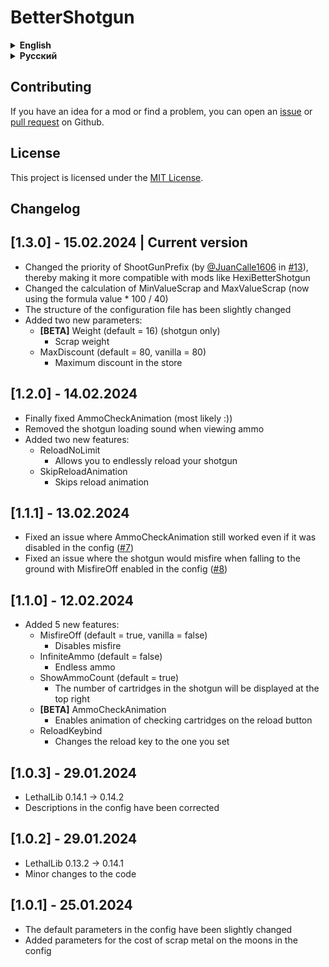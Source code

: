 # BetterShotgun

<details>
<summary><strong>English</strong></summary>

Should support custom moons (I haven't tested)

## Config

All available mod settings can be found in the config ```Hypick.BetterShotgun.cfg```

! If the Rarity parameter is enabled, the item will appear in gifts

Available settings in the config:

- Shotgun
  - Price (default = 700, disable = -1)
    - Cost of a shotgun in the store
  - MinValueScrap (default = 40) (In the game, the value is scaled down, so it is calculated using the formula value * 100 / 40)
    - Minimum scrap cost
  - MaxValueScrap (default = 70) (In the game, the value is scaled down, so it is calculated using the formula value * 100 / 40)
    - Maximum scrap cost
  - Rarity (default = -1, disable = -1)
    - Rarity of shotgun spawn on moons (higher = more often)
  - **[BETA]** Weight
    - Scrap weight
  - MaxDiscount (default = 80, vanilla = 80)
    - Maximum discount in the store
- Shotgun Tweaks
  - MisfireOff (default = true, vanilla = false)
    - Disables misfire
  - InfiniteAmmo (default = false)
    - Endless ammo
  - ShowAmmoCount (default = true)
    - The number of cartridges in the shotgun will be displayed at the top right
  - **[BETA]** AmmoCheckAnimation (default = true)
    - Adds ammo check animation to the reload button
  - ReloadKeybind (default = false, vanilla = E)
    - Changes the reload key to the one you set
  - ReloadNoLimit (default = false)
    - Allows you to endlessly reload your shotgun
  - SkipReloadAnimation (default = false)
    - Skips reload animation
- Shell
  - Price (default: 50, disable = -1)
    - Cost of a cartridge in the store
  - MinValueScrap (default = 15) (In the game, the value is scaled down, so it is calculated using the formula value * 100 / 40)
    - Minimum scrap cost
  - MaxValueScrap (default = 25) (In the game, the value is scaled down, so it is calculated using the formula value * 100 / 40)
    - Maximum scrap cost
  - Rarity (default = 2, disable = -1)
    - Rarity of the appearance of cartridges on moons (higher = more often)
  - MaxDiscount (default = 80, vanilla = 80)
    - Maximum discount in the store

</details>

<details>
<summary><strong>Русский</strong></summary>

Должен поддерживать кастомные луны (я не тестировал)

## Конфиг

Все доступные настройки мода можно найти в конфиге ```Hypick.BetterShotgun.cfg```

! Если параметр Rarity включен, то предмет будет появляться еще в подарах

Доступные настройки в конфиге:

- Shotgun
  - Price (по умолчанию = 700, отключить = -1)
    - Стоимость дробовика в магазине
  - MinValueScrap (по умолчанию = 40) (В игре значение масштабируется в меньшую сторону, поэтому высчитывается по формуле value * 100 / 40)
    - Минимальная стоимость лома
  - MaxValueScrap (по умолчанию = 70) (В игре значение масштабируется в меньшую сторону, поэтому высчитывается по формуле value * 100 / 40)
    - Максимальная стоимость лома
  - Rarity (по умолчанию = -1, отключить = -1)
    - Редкость появления дробовика на лунах (выше = чаще)
  - **[BETA]** Weight (по умолчанию = 16)
    - Вес лома
  - MaxDiscount (по умолчанию = 80, ванилла = 80)
    - Максимальная скидка в магазине
- Shotgun Tweaks
  - MisfireOff (по умолчанию = true, ванилла = false)
    - Отключает осечку
  - InfiniteAmmo (по умолчанию = false)
    - Бесконечные патроны
  - ShowAmmoCount (по умолчанию = true)
    - Справа сверху будет отображаться кол-во патронов в дробовике
  - **[BETA]** AmmoCheckAnimation (по умолчанию = true)
    - Добавляет анимацию проверки патронов на кнопку перезарядки
  - ReloadKeybind (по умолчанию = false, ванилла = E)
    - Меняет клавишу перезарядки на установленную вами
  - ReloadNoLimit (по умолчанию = false)
    - Позволяет бесконечно перезаряжать дробовик
  - SkipReloadAnimation (по умолчанию = false)
    - Пропускает анимацию перезарядки
- Shell
  - Price (по умолчанию: 50, отключить = -1)
    - Стоимость патрона в магазине
  - MinValueScrap (по умолчанию = 15) (В игре значение масштабируется в меньшую сторону, поэтому высчитывается по формуле value * 100 / 40)
    - Минимальная стоимость найденного на луне патрона
  - MaxValueScrap (по умолчанию = 25) (В игре значение масштабируется в меньшую сторону, поэтому высчитывается по формуле value * 100 / 40)
    - Максимальная стоимость найденного на луне патрона
  - Rarity (по умолчанию = 2, отключить = -1)
    - Редкость появления патронов на лунах (выше = чаще)
  - MaxDiscount (default = 80, vanilla = 80)
    - Maximum discount in the store

</details>

## Contributing

If you have an idea for a mod or find a problem, you can open an [issue](https://github.com/Hypick122/BetterShotgun/issues) or [pull request](https://github.com/Hypick122/BetterShotgun/pulls) on Github.

## License

This project is licensed under the [MIT License](https://github.com/Hypick122/BetterShotgun?tab=MIT-1-ov-file).

## Changelog

## [1.3.0] - 15.02.2024 | Current version

- Changed the priority of ShootGunPrefix (by [@JuanCalle1606](https://github.com/JuanCalle1606) in [#13](https://github.com/Hypick122/BetterShotgun/pull/13)), thereby making it more compatible with mods like HexiBetterShotgun
- Changed the calculation of MinValueScrap and MaxValueScrap (now using the formula value * 100 / 40)
- The structure of the configuration file has been slightly changed
- Added two new parameters:
  - **[BETA]** Weight (default = 16) (shotgun only)
    - Scrap weight
  - MaxDiscount (default = 80, vanilla = 80)
    - Maximum discount in the store

## [1.2.0] - 14.02.2024

- Finally fixed AmmoCheckAnimation (most likely :))
- Removed the shotgun loading sound when viewing ammo
- Added two new features:
  - ReloadNoLimit
    - Allows you to endlessly reload your shotgun
  - SkipReloadAnimation
    - Skips reload animation

## [1.1.1] - 13.02.2024

- Fixed an issue where AmmoCheckAnimation still worked even if it was disabled in the config ([#7](https://github.com/Hypick122/BetterShotgun/issues/7))
- Fixed an issue where the shotgun would misfire when falling to the ground with MisfireOff enabled in the config ([#8](https://github.com/Hypick122/BetterShotgun/issues/8))

## [1.1.0] - 12.02.2024

- Added 5 new features:
  - MisfireOff (default = true, vanilla = false)
    - Disables misfire
  - InfiniteAmmo (default = false)
    - Endless ammo
  - ShowAmmoCount (default = true)
    - The number of cartridges in the shotgun will be displayed at the top right
  - **[BETA]** AmmoCheckAnimation
    - Enables animation of checking cartridges on the reload button
  - ReloadKeybind
    - Changes the reload key to the one you set

## [1.0.3] - 29.01.2024

- LethalLib 0.14.1 -> 0.14.2
- Descriptions in the config have been corrected

## [1.0.2] - 29.01.2024

- LethalLib 0.13.2 -> 0.14.1
- Minor changes to the code

## [1.0.1] - 25.01.2024

- The default parameters in the config have been slightly changed
- Added parameters for the cost of scrap metal on the moons in the config
